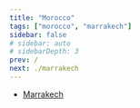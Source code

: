 ```yaml
---
title: "Morocco"
tags: ["morocco", "marrakech"]
sidebar: false
# sidebar: auto
# sidebarDepth: 3
prev: /
next: ./marrakech
---
```


* [Marrakech](./marrakech)
